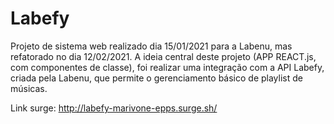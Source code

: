 # Labefy

Projeto de sistema web realizado dia 15/01/2021 para a Labenu, mas refatorado no dia 12/02/2021. A ideia central deste projeto (APP REACT.js, com componentes de classe), foi realizar uma integração com a API Labefy, criada pela Labenu, que permite o gerenciamento básico de playlist de músicas. 

Link surge: http://labefy-marivone-epps.surge.sh/

